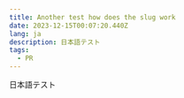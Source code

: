 ```yaml
---
title: Another test how does the slug work
date: 2023-12-15T00:07:20.440Z
lang: ja
description: 日本語テスト
tags:
  - PR
---
```

日本語テスト